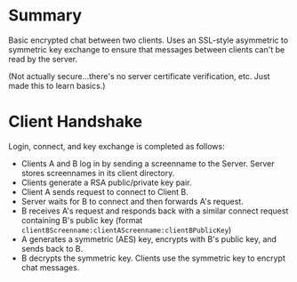 # Summary

Basic encrypted chat between two clients. Uses an SSL-style asymmetric to symmetric key exchange to ensure that messages between clients can't be read by the server.

(Not actually secure...there's no server certificate verification, etc. Just made this to learn basics.)

# Client Handshake

Login, connect, and key exchange is completed as follows:

* Clients A and B log in by sending a screenname to the Server. Server stores screennames in its client directory.
* Clients generate a RSA public/private key pair.
* Client A sends request to connect to Client B.
* Server waits for B to connect and then forwards A's request.
* B receives A's request and responds back with a similar connect request containing B's public key (format `clientBScreenname:clientAScreenname:clientBPublicKey`)
* A generates a symmetric (AES) key, encrypts with B's public key, and sends back to B.
* B decrypts the symmetric key. Clients use the symmetric key to encrypt chat messages.